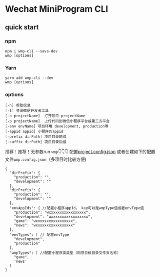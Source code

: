# Wechat MiniProgram CLI
## quick start

### npm

```
npm i wmp-cli --save-dev
wmp [options]
```


### Yarn

```
yarn add wmp-cli --dev
wmp [options]
```

### options

```
[-h] 帮助信息
[-l] 登录微信开发者工具
[-o projectName]  打开项目 projectName
[-p projectName]  上传代码到微信小程序平台或第三方平台
[-env envName] 项目环境 development, production等
[-appid appid] 小程序的appid
[-prefix dirPath] 项目目录前缀
[-suffix dirPath] 项目目录后缀
```

推荐！推荐！无参数run `wmp`👇👇👇
配置[project.config.json](https://developers.weixin.qq.com/miniprogram/dev/devtools/projectconfig.html)
或者创建如下的配置文件`wmp.config.json`（多项目时比较方便)
```
{
  "dirPrefix": {
    "production": "",
    "development": ""
  },
  "dirPrefix": {
    "production": "",
    "development": ""
  },
  "envAppIds": { //配置小程序appId， key可以是wmpType值或者envType值
    "production": "wxxxxxxxxxxxxxxxxx",
    "development": "wxxxxxxxxxxxxxxxxx",
    "game": "wxxxxxxxxxxxxxxxxx",
    "news": "wxxxxxxxxxxxxxxxxx"
  },
  "envTypes": [ // 配置envType
    "development",
    "production"
  ],
  "wmpTypes": [ //配置小程序类类型（同项目根目录文件夹名称）
    "game",
    'news'
  ]
}
```
